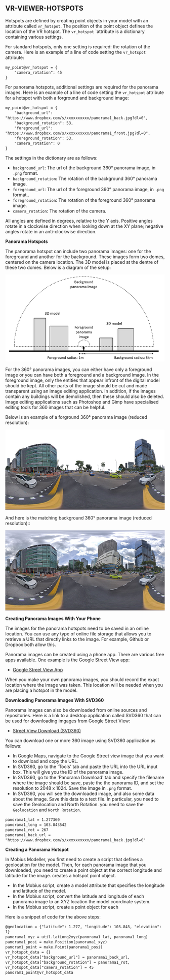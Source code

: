 ## VR-VIEWER-HOTSPOTS 

Hotspots are defined by creating point objects in your model with an attribute called `vr_hotspot`.
The position of the point object defines the location of the VR hotspot. The `vr_hotspot` `attribute
is a dictionary containing various settings. 

For standard hotspots, only one setting is required: the rotation of the camera. Here is an
example of a line of code setting the `vr_hotspot` attribute:

```
my_point@vr_hotspot = {
    "camera_rotation": 45
}
```

For panorama hotspots, additional settings are required for the panorama images. Here is an example
of a line of code setting the `vr_hotspot` attribute for a hotspot with both a forground and
background image:

```
my_point@vr_hotspot = {
    "background_url": "https://www.dropbox.com/s/xxxxxxxxxx/panorama1_back.jpg?dl=0",
    "background_rotation": 53,
    "foreground_url": "https://www.dropbox.com/s/xxxxxxxxxx/panorama1_front.jpg?dl=0",
    "foreground_rotation": 53,
    "camera_rotation": 0
}
```

The settings in the dictionary are as follows:
* `background_url`: The url of the background 360° panorama image, in `.png` format.
* `background_rotation`: The rotation of the background 360° panorama image.
* `foreground_url`: The url of the foreground 360° panorama image, in `.png` format..
* `foreground_rotation`: The rotation of the foreground 360° panorama image.
* `camera_rotation`: The rotation of the camera.

All angles are defined in degrees, relative to the Y axis. Positive angles rotate in a clockwise
direction when looking down at the XY plane; negative angles rotate in an anti-clockwise direction.

**Panorama Hotspots**

The panorama hotspot can include two panorama images: one for the foreground and another for the
background. These images form two domes, centered on the camera location. The 3D model
is placed at the dentre of these two domes. Below is a diagram of the setup:

![Two panorama images](assets/typedoc-json/docVW/imgs/viewer_vr_hemi_domes.png)

For the 360° panorama images, you can either have only a foreground image or you can have both a
foreground and a background image. In the foreground image, only the entities that appear infront of
the digital model should be kept. All other parts of the image should be cut and made transparent
using an image editing application. In addition, if the images contain any buildings will be
demolished, then these should also be deleted. Image editing applications such as Photoshop and Gimp
have specialised editing tools for 360 images that can be helpful.

Below is an example of a forground 360° panorama image (reduced resolution):

![Forground 360° panorama image](assets/typedoc-json/docVW/imgs/viewer_vr_foreground.png)

And here is the matching background 360° panorama image (reduced resolution)::

![Background 360° panorama image](assets/typedoc-json/docVW/imgs/viewer_vr_background.png)

**Creating Panorama Images With Your Phone**

The images for the panorama hotspots need to be saved in an online location. You can use any type of
online file storage that allows you to retrieve a URL that directly links to the image. For example,
Github or Dropbox both allow this.

Panorama images can be created using a phone app. There are various free apps available. One example
is the Google Street View app:
* [Google Street View App](https://play.google.com/store/apps/details?id=com.google.android.street)

When you make your own panorama images, you should record the exact location where the image was
taken. This location will be needed when you are placing a hotspot in the model.

**Downloading Panorama Images With SVD360**

Panorama images can also be downloaded from online sources and repositories. Here is a link to a
desktop application called SVD360 that can be used for downloading imgages from Google Street View:
* [Street View Download (SVD360)](https://svd360.istreetview.com/)

You can download one or more 360 image using SVD360 application as follows:
* In Google Maps, navigate to the Google Street view image that you want to download and copy the
  URL.
* In SVD360, go to the 'Tools' tab and paste the URL into the URL input box. This will give you the
  ID of the panorama image. 
* In SVD360, go to the 'Panorama Download' tab and specify the filename where the image should be
  save, paste the the panorama ID, and set the resolution to 2048 x 1024. Save the image in `.png`
  format.
* In SVD360, you will see the downloaded image, and also some data about the image. Save this data
  to a text file. In particular, you need to save the Geolocation and North Rotation. you need to
  save the `Geolocation` and `North Rotation`.

```
panorama1_lat = 1.277360
panorama1_long = 103.843542
panorama1_rot = 267
panorama1_back_url = "https://www.dropbox.com/s/xxxxxxxxxx/panorama1_back.jpg?dl=0"
```

**Creating a Panorama Hotspot**

In Mobius Modeller, you first need to create a script that defines a geolocation for the model.
Then, for each panorama image that you downloaded, you need to create a point object at the correct
longitude and latitude for the image. creates a hotspot point object. 
* In the Mobius script, create a model attribute that specifies the longitude and latitude of the
  model. 
* In the Mobius script, convert the latitude and longitude of each panorama image to an XYZ location
  the model coordinate system. 
* In the Mobius script, create a point object for each

Here is a snippet of code for the above steps:
```
@geolocation = {"latitude": 1.277, "longitude": 103.843, "elevation": 1}
panorama1_xyz = util.latLong2xyz(panorama1_lat, panorama1_long)
panorama1_posi = make.Position(panorama1_xyz)
panoram1_point = make.Point(panorama1_posi)
vr_hotspot_data = {}
vr_hotspot_data["background_url"] = panorama1_back_url,
vr_hotspot_data["background_rotation"] = panorama1_rot,
vr_hotspot_data["camera_rotation"] = 45
panoram1_point@vr_hotspot_data
```

